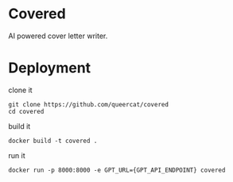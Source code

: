 # Covered
AI powered cover letter writer.

# Deployment

clone it

    git clone https://github.com/queercat/covered
    cd covered
    
build it

    docker build -t covered .
    
run it

    docker run -p 8000:8000 -e GPT_URL={GPT_API_ENDPOINT} covered
